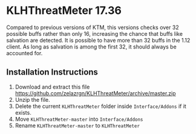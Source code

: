 # KLHThreatMeter 17.36

Compared to previous versions of KTM, this versions checks  over 32 possible buffs rather than only 16, increasing the chance that buffs like salvation are detected. It is possible to have more than 32 buffs in the 1.12 client. As long as salvation is among the first 32, it should always be accounted for.

## Installation Instructions

1. Download and extract this file https://github.com/zelazrgn/KLHThreatMeter/archive/master.zip
2. Unzip the file.
3. Delete the current `KLHThreatMeter` folder inside `Interface/Addons` if it exists.
4. Move `KLHThreatMeter-master` into `Interface/Addons`
5. Rename `KLHThreatMeter-master` to `KLHThreatMeter`
